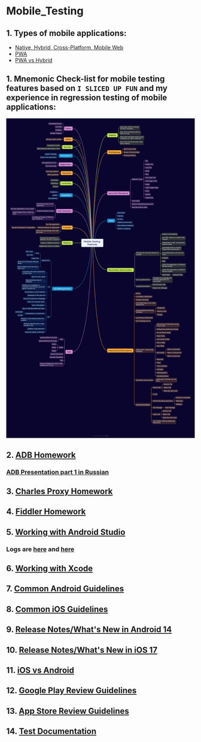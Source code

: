 # Mobile_Testing
## 1. Types of mobile applications:
+ [Native, Hybrid, Cross-Platform, Mobile Web](https://github.com/MariaDash/Mobile_Testing/blob/main/MobileTypesOfApps.pdf)
+ [PWA](https://github.com/MariaDash/Mobile_Testing/blob/main/PWA.md)
+ [PWA vs Hybrid](https://github.com/MariaDash/Mobile_Testing/blob/main/PWA%20vs%20Hybrid.md)
## 1. Mnemonic Check-list for mobile testing features based on `I SLICED UP FUN` and my experience in regression testing of mobile applications:

![I sliced up fun_2.0](https://github.com/MariaDash/Mobile_Testing/blob/main/Mobile%20Testing%20Features2.0.png)

## 2. [ADB Homework](https://github.com/MariaDash/Mobile_Testing/tree/ADB_Debugging)
###   <a href="https://youtu.be/vFdStzk-Nrs">ADB Presentation part 1 in Russian</a>
## 3. [Charles Proxy Homework](https://github.com/MariaDash/Mobile_Testing/tree/Charles_Proxy)
## 4. [Fiddler Homework](https://github.com/MariaDash/Mobile_Testing/tree/Fiddler)
## 5. <a href="https://youtu.be/_Hin1l1Er8Y">Working with Android Studio</a>
### Logs are [here](https://github.com/MariaDash/Mobile_Testing/blob/main/logs.pdf) and [here](https://github.com/MariaDash/Mobile_Testing/blob/main/logs.txt)
## 6. [Working with Xcode](https://github.com/MariaDash/Mobile_Testing/blob/main/Working%20in%20Xcode.md)
## 7. [Common Android Guidelines](https://github.com/MariaDash/Mobile_Testing/blob/main/Common_Android_guidelines.md)                       
## 8. [Common iOS Guidelines](https://github.com/MariaDash/Mobile_Testing/blob/main/Commom_iOS_guidelines.md)
## 9. [Release Notes/What's New in Android 14](https://github.com/MariaDash/Mobile_Testing/blob/main/What's%20New%20in%20Android%2014.md)
## 10. [Release Notes/What's New in iOS 17](https://github.com/MariaDash/Mobile_Testing/blob/main/What's%20New%20in%20iOS%2017.md)
## 11. [iOS vs Android](https://github.com/MariaDash/Mobile_Testing/blob/main/iOS%20vs%20Android.PNG)
## 12. [Google Play Review Guidelines](https://github.com/MariaDash/Mobile_Testing/blob/main/Google%20Play%20Review%20Guidelines.md)
## 13. [App Store Review Guidelines](https://github.com/MariaDash/Mobile_Testing/blob/main/App%20Store%20Review%20Guidelines.md)
## 14. [Test Documentation](https://github.com/MariaDash/Test_documentation)

